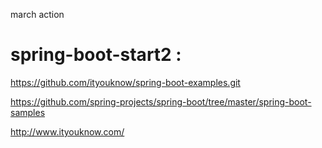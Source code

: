 march action

# spring-boot-start2 :

https://github.com/ityouknow/spring-boot-examples.git


https://github.com/spring-projects/spring-boot/tree/master/spring-boot-samples


http://www.ityouknow.com/


